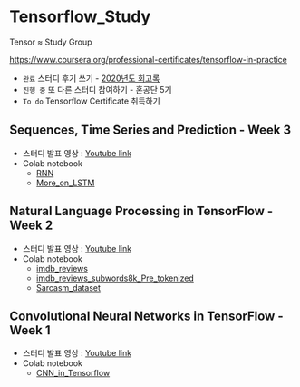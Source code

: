 # Tensorflow_Study
Tensor ≈ Study Group

https://www.coursera.org/professional-certificates/tensorflow-in-practice

* `완료` 스터디 후기 쓰기 - [2020년도 회고록](https://uhhyunjoo.tistory.com/46)
* `진행 중` 또 다른 스터디 참여하기 - 혼공단 5기
* `To do` Tensorflow Certificate 취득하기

## Sequences, Time Series and Prediction - Week 3
* 스터디 발표 영상 : [Youtube link](https://youtu.be/3Z2oiKaRbRk)
* Colab notebook
  + [RNN](RNN.ipynb)
  + [More_on_LSTM](More_on_LSTM.ipynb)

## Natural Language Processing in TensorFlow - Week 2
* 스터디 발표 영상 : [Youtube link](https://youtu.be/KD28i-YZowA)
* Colab notebook
  + [imdb_reviews](imdb_reviews.ipynb)
  + [imdb_reviews_subwords8k_Pre_tokenized](imdb_reviews_subwords8k_Pre_tokenized.ipynb)
  + [Sarcasm_dataset](Sarcasm_dataset.ipynb)


## Convolutional Neural Networks in TensorFlow - Week 1
* 스터디 발표 영상 : [Youtube link](https://youtu.be/pX4vj2Nlyro) 
* Colab notebook
  + [CNN_in_Tensorflow](CNN_in_Tensorflow.ipynb)

